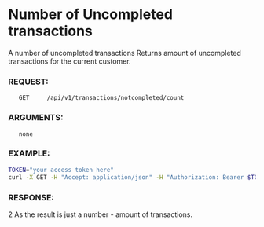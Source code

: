 # Number of Uncompleted transactions
A number of uncompleted transactions
Returns amount of uncompleted transactions for the current customer.
### REQUEST:
       GET     /api/v1/transactions/notcompleted/count
### ARGUMENTS:
       none
### EXAMPLE:
```bash
TOKEN="your access token here"
curl -X GET -H "Accept: application/json" -H "Authorization: Bearer $TOKEN" https://api.projectdgc.com/api/v1/transactions/notcompleted/count
```
### RESPONSE:
2
As the result is just a number - amount of transactions.
